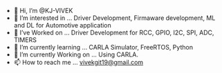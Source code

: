- 👋 Hi, I’m @KJ-VIVEK
- 👀 I’m interested in ... Driver Development, Firmaware development, ML and DL for Automotive application
- 👀 I’ve Worked on ... Driver Development for RCC, GPIO, I2C, SPI, ADC, TIMERS
- 🌱 I’m currently learning ... CARLA Simulator, FreeRTOS, Python
- 🌱 I’m currently Working on ... Using CARLA.
- 📫 How to reach me ... vivekgit19@gmail.com

<!---
KJ-VIVEK/KJ-VIVEK is a ✨ special ✨ repository because its `README.md` (this file) appears on your GitHub profile.
You can click the Preview link to take a look at your changes.
--->
